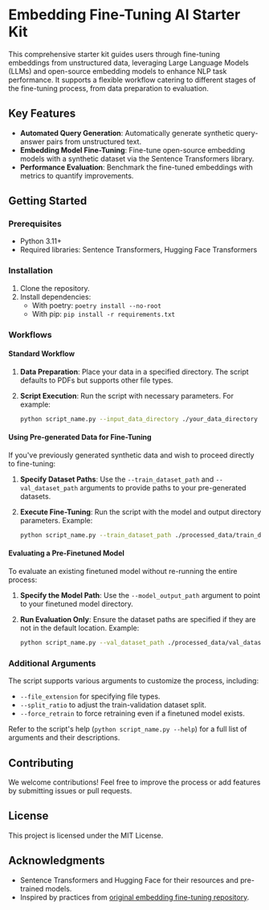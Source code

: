 # Embedding Fine-Tuning AI Starter Kit

This comprehensive starter kit guides users through fine-tuning embeddings from unstructured data, leveraging Large Language Models (LLMs) and open-source embedding models to enhance NLP task performance. It supports a flexible workflow catering to different stages of the fine-tuning process, from data preparation to evaluation.

## Key Features

- **Automated Query Generation**: Automatically generate synthetic query-answer pairs from unstructured text.
- **Embedding Model Fine-Tuning**: Fine-tune open-source embedding models with a synthetic dataset via the Sentence Transformers library.
- **Performance Evaluation**: Benchmark the fine-tuned embeddings with metrics to quantify improvements.

## Getting Started

### Prerequisites

- Python 3.11+
- Required libraries: Sentence Transformers, Hugging Face Transformers

### Installation

1. Clone the repository.
2. Install dependencies:
   - With poetry: `poetry install --no-root`
   - With pip: `pip install -r requirements.txt`

### Workflows

#### Standard Workflow

1. **Data Preparation**: Place your data in a specified directory. The script defaults to PDFs but supports other file types.
2. **Script Execution**: Run the script with necessary parameters. For example:

   ```bash
   python script_name.py --input_data_directory ./your_data_directory --output_data_directory ./processed_data
   ```

#### Using Pre-generated Data for Fine-Tuning

If you've previously generated synthetic data and wish to proceed directly to fine-tuning:

1. **Specify Dataset Paths**: Use the `--train_dataset_path` and `--val_dataset_path` arguments to provide paths to your pre-generated datasets.
2. **Execute Fine-Tuning**: Run the script with the model and output directory parameters. Example:

   ```bash
   python script_name.py --train_dataset_path ./processed_data/train_dataset.json --val_dataset_path ./processed_data/val_dataset.json --model_id "your_model_id" --model_output_path ./finetuned_model
   ```

#### Evaluating a Pre-Finetuned Model

To evaluate an existing finetuned model without re-running the entire process:

1. **Specify the Model Path**: Use the `--model_output_path` argument to point to your finetuned model directory.
2. **Run Evaluation Only**: Ensure the dataset paths are specified if they are not in the default location. Example:

   ```bash
   python script_name.py --val_dataset_path ./processed_data/val_dataset.json --model_output_path ./finetuned_model --evaluate_only
   ```

### Additional Arguments

The script supports various arguments to customize the process, including:

- `--file_extension` for specifying file types.
- `--split_ratio` to adjust the train-validation dataset split.
- `--force_retrain` to force retraining even if a finetuned model exists.

Refer to the script's help (`python script_name.py --help`) for a full list of arguments and their descriptions.

## Contributing

We welcome contributions! Feel free to improve the process or add features by submitting issues or pull requests.

## License

This project is licensed under the MIT License.

## Acknowledgments

- Sentence Transformers and Hugging Face for their resources and pre-trained models.
- Inspired by practices from [original embedding fine-tuning repository](https://github.com/run-llama/finetune-embedding/tree/main).

